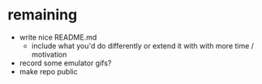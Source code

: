 # remaining
- write nice README.md
  - include what you'd do differently or extend it with with more time / motivation
- record some emulator gifs?
- make repo public

